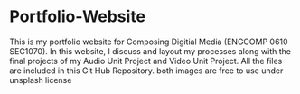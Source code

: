 # Portfolio-Website
This is my portfolio website for Composing Digitial Media (ENGCOMP 0610 SEC1070). In this website, I discuss and layout my processes along with the final projects of my Audio Unit Project and Video Unit Project. All the files are included in this Git Hub Repository. 
both images are free to use under unsplash license